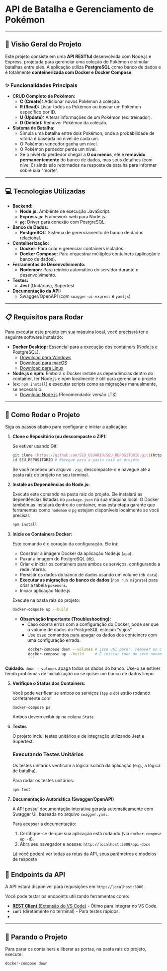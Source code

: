 # API de Batalha e Gerenciamento de Pokémon
---
## 🚀 Visão Geral do Projeto

Este projeto consiste em uma **API RESTful** desenvolvida com Node.js e Express, projetada para gerenciar uma coleção de Pokémon e simular batalhas entre eles. 
A aplicação utiliza **PostgreSQL** como banco de dados e é totalmente **conteinerizada com Docker e Docker Compose**.

### ✨ Funcionalidades Principais

* **CRUD Completo de Pokémon:**
    * **C (Create):** Adicionar novos Pokémon à coleção.
    * **R (Read):** Listar todos os Pokémon ou buscar um Pokémon específico por ID.
    * **U (Update):** Alterar informações de um Pokémon (ex: treinador).
    * **D (Delete):** Remover Pokémon da coleção.
* **Sistema de Batalha:**
    * Simula uma batalha entre dois Pokémon, onde a probabilidade de vitória é baseada no nível de cada um.
    * O Pokémon vencedor ganha um nível.
    * O Pokémon perdedor perde um nível.
    * Se o nível do perdedor chegar a **0 ou menos**, ele é **removido permanentemente** do banco de dados, mas seus detalhes (com nível 0) ainda são retornados na resposta da batalha para informar sobre sua "morte".

---

## 💻 Tecnologias Utilizadas

* **Backend:**
    * **Node.js:** Ambiente de execução JavaScript.
    * **Express.js:** Framework web para Node.js.
    * **`pg`:** Driver para conexão com PostgreSQL.
* **Banco de Dados:**
    * **PostgreSQL:** Sistema de gerenciamento de banco de dados relacional.
* **Conteinerização:**
    * **Docker:** Para criar e gerenciar containers isolados.
    * **Docker Compose:** Para orquestrar múltiplos containers (aplicação e banco de dados).
* **Ferramentas de Desenvolvimento:**
    * **Nodemon:** Para reinício automático do servidor durante o desenvolvimento.
* **Testes:**
    * **Jest** (Unitários), Supertest
* **Documentação da API:**
    * Swagger/OpenAPI (com `swagger-ui-express` e `yamljs`) 
---

## 📋 Requisitos para Rodar

Para executar este projeto em sua máquina local, você precisará ter o seguinte software instalado:

* **Docker Desktop:** Essencial para a execução dos containers (Node.js e PostgreSQL).
    * [Download para Windows](https://docs.docker.com/desktop/install/windows-install/)
    * [Download para macOS](https://docs.docker.com/desktop/install/mac-install/)
    * [Download para Linux](https://docs.docker.com/desktop/install/linux-install/)
* **Node.js e npm:** Embora o Docker instale as dependências dentro do container, ter Node.js e npm localmente é útil para gerenciar o projeto
* (ex: `npm install`) e executar scripts como as migrações manualmente, se necessário.
    * [Download Node.js](https://nodejs.org/en/download/) (Recomendado: versão LTS)

---

## 🚀 Como Rodar o Projeto

Siga os passos abaixo para configurar e iniciar a aplicação:

1.  **Clone o Repositório (ou descompacte o ZIP):**

    Se estiver usando Git:
    ```bash
    git clone [https://github.com/SEU_USUARIO/SEU_REPOSITORIO.git](https://github.com/SEU_USUARIO/SEU_REPOSITORIO.git)
    cd SEU_REPOSITORIO # Navegue para a pasta raiz do projeto
    ```
    Se você recebeu um arquivo `.zip`, descompacte-o e navegue até a pasta raiz do projeto no seu terminal.

2.  **Instale as Dependências do Node.js:**

    Execute este comando na pasta raiz do projeto. Ele instalará as dependências listadas no `package.json` na sua máquina local.
    O Docker também as instalará dentro do container, mas esta etapa garante que ferramentas como `nodemon` e `pg` estejam disponíveis localmente se você precisar.

    ```bash
    npm install
    ```

4.  **Inicie os Containers Docker:**

    Este comando é o coração da configuração. Ele irá:
    * Construir a imagem Docker da aplicação Node.js (`app`).
    * Puxar a imagem do PostgreSQL (`db`).
    * Criar e iniciar os containers para ambos os serviços, configurando a rede interna.
    * Persistir os dados do banco de dados usando um volume (`db_data`).
    * **Executar as migrações do banco de dados** (`npm run migrate`) para criar a tabela `pokemons`.
    * Iniciar aplicação Node.js.

    Execute na pasta raiz do projeto:

    ```bash
    docker-compose up --build
    ```

    * **Observação Importante (Troubleshooting):**
       * Caso ocorra erros com a configuração do Docker, pode ser que o volume de dados do PostgreSQL estejam "sujos"
       * Use esse comandos para apagar os dados dos conteiners com uma configuração errada.
     ```bash
            docker-compose down --volumes # Isso vai parar, remover os containers e APAGAR os dados do banco
            docker-compose up --build     # E iniciar tudo do zero novamente
            ```
 **Cuidado:** `down --volumes` apaga todos os dados do banco. Use-o se estiver tendo problemas de inicialização ou se quiser um banco de dados limpo.

5.  **Verifique o Status dos Containers:**

    Você pode verificar se ambos os serviços (`app` e `db`) estão rodando corretamente com:

    ```bash
    docker-compose ps
    ```
    Ambos devem exibir `Up` na coluna `State`.

6. **Testes**

   O projeto inclui testes unitários e de integração utilizando Jest e Supertest.

   ### Executando Testes Unitários

   Os testes unitários verificam a lógica isolada da aplicação (e.g., a lógica de batalha).

   Para rodar os testes unitários:

   ```bash
   npm test
7. **Documentação Automática (Swagger/OpenAPI)**

   A API possui documentação interativa gerada automaticamente com Swagger UI, baseada no arquivo `swagger.yaml`.
   
   Para acessar a documentação:
   
   1.  Certifique-se de que sua aplicação está rodando (via `docker-compose up -d`).
   2.  Abra seu navegador e acesse: `http://localhost:3000/api-docs`
   
   Lá você poderá ver todas as rotas da API, seus parâmetros e modelos de resposta

## 📍 Endpoints da API

A API estará disponível para requisições em `http://localhost:3000`.

Você pode testar os endpoints utilizando ferramentas como:
* [**REST Client** (Extensão do VS Code)](https://marketplace.visualstudio.com/items?itemName=humao.rest-client) - Ótimo para integrar no VS Code.
* **`curl`** (diretamente no terminal) - Para testes rápidos.
* 
---

## 🛑 Parando o Projeto

Para parar os containers e liberar as portas, na pasta raiz do projeto, execute:

```bash
docker-compose down
